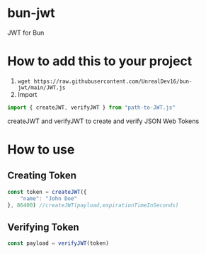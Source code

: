 # bun-jwt
JWT for Bun

# How to add this to your project
1. ```wget https://raw.githubusercontent.com/UnrealDev16/bun-jwt/main/JWT.js```
2. Import
```js
import { createJWT, verifyJWT } from "path-to-JWT.js"
```
createJWT and verifyJWT to create and verify JSON Web Tokens


# How to use
## Creating Token
```js
const token = createJWT({
    "name": "John Doe"
}, 86400) //createJWT(payload,expirationTimeInSeconds)
```

## Verifying Token
```js
const payload = verifyJWT(token)
```
